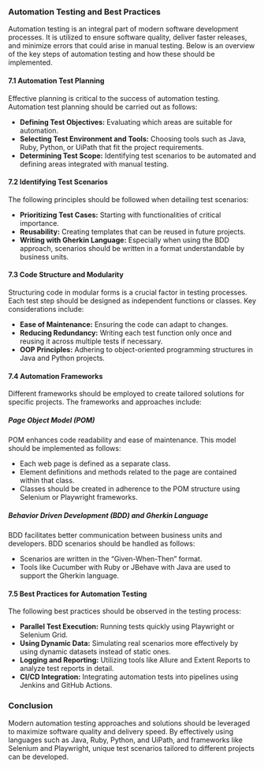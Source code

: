 
### Automation Testing and Best Practices

Automation testing is an integral part of modern software development processes. It is utilized to ensure software quality, deliver faster releases, and minimize errors that could arise in manual testing. Below is an overview of the key steps of automation testing and how these should be implemented.

#### 7.1 Automation Test Planning

Effective planning is critical to the success of automation testing. Automation test planning should be carried out as follows:
- **Defining Test Objectives:** Evaluating which areas are suitable for automation.
- **Selecting Test Environment and Tools:** Choosing tools such as Java, Ruby, Python, or UiPath that fit the project requirements.
- **Determining Test Scope:** Identifying test scenarios to be automated and defining areas integrated with manual testing.

#### 7.2 Identifying Test Scenarios

The following principles should be followed when detailing test scenarios:
- **Prioritizing Test Cases:** Starting with functionalities of critical importance.
- **Reusability:** Creating templates that can be reused in future projects.
- **Writing with Gherkin Language:** Especially when using the BDD approach, scenarios should be written in a format understandable by business units.

#### 7.3 Code Structure and Modularity

Structuring code in modular forms is a crucial factor in testing processes. Each test step should be designed as independent functions or classes. Key considerations include:
- **Ease of Maintenance:** Ensuring the code can adapt to changes.
- **Reducing Redundancy:** Writing each test function only once and reusing it across multiple tests if necessary.
- **OOP Principles:** Adhering to object-oriented programming structures in Java and Python projects.

#### 7.4 Automation Frameworks

Different frameworks should be employed to create tailored solutions for specific projects. The frameworks and approaches include:

##### Page Object Model (POM)

POM enhances code readability and ease of maintenance. This model should be implemented as follows:
- Each web page is defined as a separate class.
- Element definitions and methods related to the page are contained within that class.
- Classes should be created in adherence to the POM structure using Selenium or Playwright frameworks.

##### Behavior Driven Development (BDD) and Gherkin Language

BDD facilitates better communication between business units and developers. BDD scenarios should be handled as follows:
- Scenarios are written in the “Given-When-Then” format.
- Tools like Cucumber with Ruby or JBehave with Java are used to support the Gherkin language.

#### 7.5 Best Practices for Automation Testing

The following best practices should be observed in the testing process:
- **Parallel Test Execution:** Running tests quickly using Playwright or Selenium Grid.
- **Using Dynamic Data:** Simulating real scenarios more effectively by using dynamic datasets instead of static ones.
- **Logging and Reporting:** Utilizing tools like Allure and Extent Reports to analyze test reports in detail.
- **CI/CD Integration:** Integrating automation tests into pipelines using Jenkins and GitHub Actions.

### Conclusion

Modern automation testing approaches and solutions should be leveraged to maximize software quality and delivery speed. By effectively using languages such as Java, Ruby, Python, and UiPath, and frameworks like Selenium and Playwright, unique test scenarios tailored to different projects can be developed.
